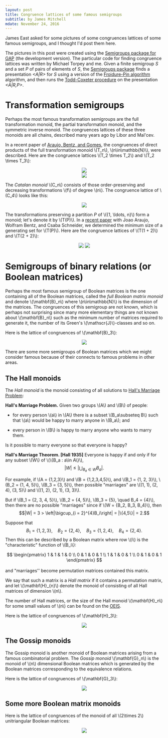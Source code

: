 ```yaml
---
layout: post
title: Congruence lattices of some famous semigroups
subtitle: by James Mitchell
mdate: November 24, 2016
---
```


James East asked for some pictures of some congruences lattices of some famous
semigroups, and I thought I'd post them here. 

The pictures in this post were created using the 
[Semigroups package for GAP](https://gap-packages.github.io/Semigroups/)
(the development version). The particular code for finding congruence lattices
was written by Michael Torpey and me. 
Given a finite semigroup *S* and a set *P* of pairs of elements of *S*, the 
[Semigroups package](https://gap-packages.github.io/Semigroups/) finds a
presentation *<A|R>* for *S* using a version of the 
[Froidure-Pin algorithm](https://www.irif.fr/~jep/PDF/Rio.pdf) algorithm, and
then runs the [Todd-Coxeter procedure](https://en.wikipedia.org/wiki/Todd–Coxeter_algorithm) on the presentation *<A|R,P>*.

# Transformation semigroups

Perhaps the most famous transformation semigroups are the full transformation
monoid, the partial transformation monoid, and the symmetric inverse monoid.
The congruences lattices of these three monoids are all chains, described
many years ago by Libor and Mal'cev. 

In a recent paper of [Araujo, Bentz, and Gomes](https://arxiv.org/abs/1602.06339), 
the congruences of direct products of
the full transformation monoid \\(T_n\\), \\(n\in\mathbb{N}\\), were described.
Here are the congruence lattices \\(T_2 \times T_2\\) and \\(T_2 \times T_3\\):

<div style="text-align:center"><img src ="../img/congs/T_2xT_2.jpg"/><br/>
</div>
<div style="text-align:center"><img src ="../img/congs/T_2xT_3.jpg"/><br/>
</div>

The *Catalan monoid* \\(C_n\\) consists of those order-preserving and
decreasing transformations \\(f\\) of degree \\(n\\). The congruence lattice of
\\(C_4\\) looks like this:

<div style="text-align:center"><img src ="../img/congs/Catalan_4.jpg"/><br/>
</div>

The transformations preserving a partition *P* of \\(\{1, \ldots, n\}\\) form a
monoid; let's denote it by \\(T(P)\\). 
In a [recent paper](https://arxiv.org/abs/1404.1598) with Joao Araujo, Wolfram
Bentz, and Csaba Schneider, we determined the minimum size of a generating set
for \\(T(P)\\). Here are the congruence lattices of \\(T(1 + 2)\\) and \\(T(2 +
  2)\\):

<div style="text-align:center">
  <img src ="../img/congs/End_1_2.jpg"/>
  <img src ="../img/congs/End_2_2.jpg"/><br/>
</div>

# Semigroups of binary relations (or Boolean matrices)

Perhaps the most famous semigroup of Boolean matrices is the one containing all
of the Boolean matrices, called the *full Boolean matrix monoid* and denote
\\(\mathbf{B}_n\\) where \\(n\in\mathbb{N}\\) is the dimension of the matrices. The
congruences of this semigroup are not known, which is perhaps not surprising
since many more elementary things are not known about \\(\mathbf{B}_n\\) such as the
minimum number of matrices required to generate it, the number of its Green's
\\(\mathscr{J}\\)-classes and so on. 

Here is the lattice of congruences of
\\(\mathbf{B}_3\\):

<div style="text-align:center">
  <img src ="../img/congs/FullBoolMat3.jpg"/>
</div>

There are some more semigroups of Boolean matrices which we might consider
famous because of their connects to famous problems in other areas. 

## The Hall monoids

The *Hall monoid* is the monoid consisting of all solutions to [Hall's
Marriage Problem](https://en.wikipedia.org/wiki/Hall's_marriage_theorem):

**Hall's Marriage Problem.**
Given two groups \\(A\\) and \\(B\\) of people:

* for every person \\(a\\) in \\(A\\) there is a subset \\(B_a\subseteq B\\)
  such that \\(a\\) would be happy to marry anyone in \\(B_a\\); and

* every person in \\(B\\) is happy to marry anyone who wants to marry them.

Is it possible to marry everyone so that everyone is happy?

**Hall's Marriage Theorem. [Hall 1935]**
Everyone is happy if and only if for any subset \\(W\\) of \\(\\{B_a : a\in
A\\}\\),
$$|W| \leq \left|\bigcup_{B_a\in W}B_a\right|.$$


For example, if \\(A = \{1,2,3\}\\) and \\(B = \{1,2,3,4,5\}\\), and 
\\(B_1 = \{1, 2, 3\}\\), \\(B_2 = \{1, 4, 5\}\\), \\(B_3 = \{3, 5\}\\),
then possible "marriages" are 
\\((1, 1), (2, 4), (3, 5)\\) and \\((1, 2), (2, 1), (3, 3)\\).

But if 
\\(B_1 =  \{2, 3, 4, 5\}\\),  \\(B_2 = \{4, 5\}\\),   \\(B_3 = \{5\}, \quad B_4
= \{4\}\\),
then there are no possible "marriages" since if \\(W = \{B_2, B_3, B_4\}\\),
then 
$$|W| = 3 > \left|\bigcup_{i = 2}^{4}B_i\right| = |\{4,5\}| = 2.$$

Suppose that
$$B_1 = \{1, 2, 3\},\quad B_2 = \{2, 4\},
  \quad B_3 = \{1, 2, 4\},\quad B_4 = \{2, 4\}.$$
Then this can be described by a Boolean matrix where row \\(i\\) is the
"characteristic" function of \\(B_i\\):<br/>
<center>
  $$
  \begin{pmatrix}
    1              & 1            & 1 & 0            \\
    0              & 1 & 0        & 1 \\
    1 & 1            & 0              & 1            \\
    0              & 1 & 0              & 1
  \end{pmatrix}
  $$
  </center><br/>
and "marriages'' become permutation matrices contained this matrix. 

We say that such a matrix is a *Hall matrix* if it contains a
permutation matrix, and let \\(\mathbf{H}_{n}\\) denote the monoid of
consisting of all Hall matrices of dimension \\(n\\).

The number of Hall matrices, or the size of the Hall monoid \\(\mathbf{H}_n\\)
for some small values of \\(n\\) can be found on
the [OEIS](https://oeis.org/A227414).

Here is the lattice of congruences of \\(\mathbf{H}_3\\):

<div style="text-align:center">
  <img src ="../img/congs/Hall_3.jpg"/>
</div>

## The Gossip monoids

The Gossip monoid is another monoid of Boolean matrices arising from a famous
combinatorial problem. The *Gossip monoid* \\(\mathbf{G}_n\\) is the monoid of
\\(n\\) dimensional Boolean matrices which is generated by the Boolean matrices
corresponding to the equivalence relations.

Here is the lattice of congruences of \\(\mathbf{G}_3\\):

<div style="text-align:center">
  <img src ="../img/congs/Gossip_3.jpg"/>
</div>

## Some more Boolean matrix monoids

Here is the lattice of congruences of the monoid of all \\(2\times 2\\)
unitriangular Boolean matrices:

<div style="text-align:center">
  <img src ="../img/congs/Unitriangular_2.jpg"/>
</div>
